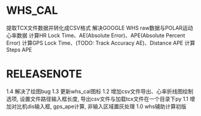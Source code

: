 # WHS_CAL
提取TCX文件数据并转化成CSV格式
解决GOOGLE WHS raw数据与POLAR运动心率数据
计算HR Lock Time、AE(Absolute Error)、APE(Absolute Percent Error)
计算GPS Lock Time、(TODO: Track Accuracy AE)、Distance APE
计算Steps APE

# RELEASENOTE
1.4 解决了绘图bug
1.3 更新whs_cal图标
1.2 增加csv文件导出、心率折线图绘制选项, 设置文件路径输入框长度, 导出csv文件与加载tcx文件在一个目录下py
1.1 增加对比机dis输入框, gps_ape计算, 非输入区域置灰处理
1.0 whs辅助计算初版